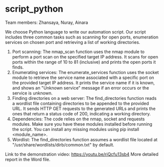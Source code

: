 # script_python

Team members: Zhansaya, Nuray, Ainara

We choose Python language to write our automation script. Our script includes three common tasks such as scanning for open ports, enumeration services on chosen port and retrieving a list of working directories. 

1) Port scanning: The nmap_scan function uses the nmap module to perform a port scan on the specified target IP address. It scans for open ports within the range of 10 to 81 (inclusive) and prints the open ports it finds. 
2) Enumerating services:  The enumerate_services function uses the socket module to retrieve the service name associated with a specific port on the provided target IP address. It prints the service name if it is known, and shows an "Unknown service" message if an error occurs or the service is unknown.
3) Finding directories on a web server: The find_directories function reads a wordlist file containing directories to be appended to the provided URL. It sends HTTP GET requests to the generated URLs and prints the ones that return a status code of 200, indicating a working directory.
4) Dependencies: The code relies on the nmap, socket and requests modules. Make sure you have these modules installed before running the script. You can install any missing modules using pip install <module_name>.
5) Wordlist: The find_directories function assumes a wordlist file located at "/usr/share/wordlists/dirb/common.txt" by default.

Link to the demonstration video: https://youtu.be/riQcfu13sb4
More detailed report in the Word file.
